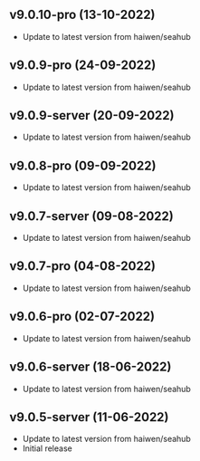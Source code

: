 
## v9.0.10-pro (13-10-2022)
- Update to latest version from haiwen/seahub

## v9.0.9-pro (24-09-2022)
- Update to latest version from haiwen/seahub

## v9.0.9-server (20-09-2022)
- Update to latest version from haiwen/seahub

## v9.0.8-pro (09-09-2022)
- Update to latest version from haiwen/seahub

## v9.0.7-server (09-08-2022)
- Update to latest version from haiwen/seahub

## v9.0.7-pro (04-08-2022)
- Update to latest version from haiwen/seahub

## v9.0.6-pro (02-07-2022)
- Update to latest version from haiwen/seahub

## v9.0.6-server (18-06-2022)
- Update to latest version from haiwen/seahub

## v9.0.5-server (11-06-2022)
- Update to latest version from haiwen/seahub
- Initial release

